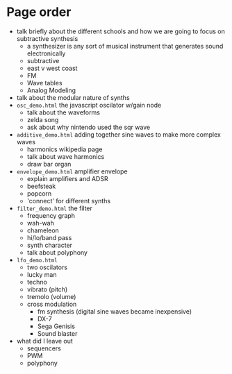 # Page order
- talk briefly about the different schools and how we are going to focus on
  subtractive synthesis
  - a synthesizer is any sort of musical instrument that generates sound electronically
  - subtractive
  - east v west coast
  - FM
  - Wave tables
  - Analog Modeling
- talk about the modular nature of synths
- `osc_demo.html` the javascript oscilator w/gain node
  - talk about the waveforms
  - zelda song
  - ask about why nintendo used the sqr wave
- `additive_demo.html` adding together sine waves to make more complex waves
  - harmonics wikipedia page
  - talk about wave harmonics
  - draw bar organ
- `envelope_demo.html` amplifier envelope
  - explain amplifiers and ADSR
  - beefsteak
  - popcorn
  - 'connect' for different synths
- `filter_demo.html` the filter
  - frequency graph
  - wah-wah
  - chameleon
  - hi/lo/band pass
  - synth character
  - talk about polyphony
- `lfo_demo.html`
  - two oscilators
  - lucky man
  - techno
  - vibrato (pitch)
  - tremolo (volume)
  - cross modulation
    - fm synthesis (digital sine waves became inexpensive)
    - DX-7
    - Sega Genisis
    - Sound blaster
- what did I leave out
  - sequencers
  - PWM
  - polyphony
